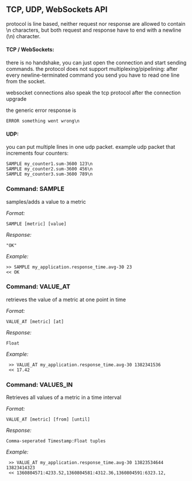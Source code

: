 TCP, UDP, WebSockets API
------------------------

protocol is line based, neither request nor response are allowed to
contain \n characters, but both request and response have to end with
a newline (\n) character.

#### TCP / WebSockets:

there is no handshake, you can just open the connection and start sending
commands. the protocol does not support multiplexing/pipelining: after every
newline-terminated command you send you have to read one line from the socket.

websocket connections also speak the tcp protocol after the connection upgrade

the generic error response is

    ERROR something went wrong\n


#### UDP:

you can put multiple lines in one udp packet.
example udp packet that increments four counters:

    SAMPLE my_counter1.sum-3600 123\n
    SAMPLE my_counter2.sum-3600 456\n
    SAMPLE my_counter3.sum-3600 789\n



### Command: SAMPLE

samples/adds a value to a metric

*Format:*

    SAMPLE [metric] [value]

*Response:*

    "OK"

*Example:*

    >> SAMPLE my_application.response_time.avg-30 23
    << OK


### Command: VALUE_AT

retrieves the value of a metric at one point in time

*Format:*

    VALUE_AT [metric] [at]

*Response:*

    Float

*Example:*

     >> VALUE_AT my_application.response_time.avg-30 1382341536
     << 17.42


### Command: VALUES_IN

Retrieves all values of a metric in a time interval

*Format:*

    VALUE_AT [metric] [from] [until]

*Response:*

    Comma-seperated Timestamp:Float tuples

*Example:*

     >> VALUE_AT my_application.response_time.avg-30 13823534644 13823414323
     << 1360804571:4233.52,1360804581:4312.36,1360804591:6323.12,




